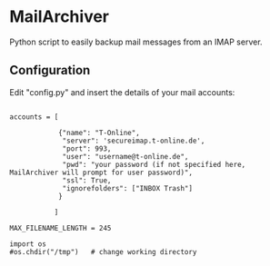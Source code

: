 # MailArchiver

Python script to easily backup mail messages from an IMAP server.


## Configuration
Edit "config.py" and insert the details of your mail accounts:

<pre>
<code>
accounts = [

            {"name": "T-Online",
             "server": 'secureimap.t-online.de',
             "port": 993,
             "user": "username@t-online.de",
             "pwd": "your password (if not specified here, MailArchiver will prompt for user password)",
             "ssl": True,
             "ignorefolders": ["INBOX Trash"]
            }

           ]

MAX_FILENAME_LENGTH = 245

import os
#os.chdir("/tmp")   # change working directory

</code>
</pre>

